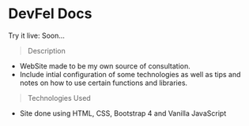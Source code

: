 # DevFel Docs

Try it live: Soon...

> Description

- WebSite made to be my own source of consultation. 
- Include intial configuration of some technologies as well as tips and notes on how to use certain functions and libraries.

> Technologies Used
- Site done using HTML, CSS, Bootstrap 4 and Vanilla JavaScript
